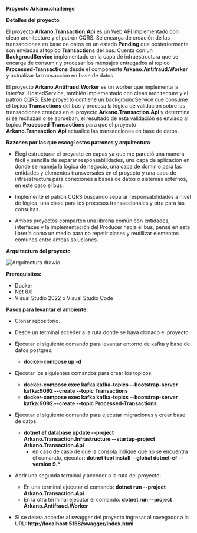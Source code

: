 <b>Proyecto Arkano.challenge</b>

<b>Detalles del proyecto</b>
<div>
 <p>El proyecto <b>Arkano.Transaction.Api</b> es un Web API implementado con clean architecture y el patrón CQRS. Se encarga de creación de las transacciones en base de datos en un estado <b>Pending</b> que posteriormente son enviadas al topico <b>Transactions</b> del bus. Cuenta con un <b>BackgroudService</b> implementado en la capa de infraestructura que se encarga de consumir y procesar los mensajes entregados al topico <b>Processed-Transactions</b> desde el componente <b>Arkano.Antifraud.Worker</b> y actualizar la transacción en base de datos
</div>
<div>
  <p>El proyecto <b>Arkano.Antifraud.Worker</b> es un worker que implementa la interfaz IHostedService, también implementado con clean architecture y el patrón CQRS. Este proyecto contiene un backgroundService que consume el topico <b>Transactions</b> del bus y procesa la lógica de validación sobre las transacciones creadas en el proyecto <b>Arkano.Transaction.Api</b> y determina si se rechazan o se aprueban, el resultado de esta validación es enviado al topico <b>Processed-Transactions</b> para que el proyecto <b>Arkano.Transaction.Api</b> actualice las transacciones en base de datos.</p>
</div>

<b>Razones por las que escogí estos patrones y arquitectura</b>
- <p>Elegí estructurar el proyecto en capas ya que me pareció una manera fácil y sencilla de separar responsabilidades, una capa de aplicación en donde se maneja la lógica de negocio, una capa de dominio para las entidades y elementos transversales en el proyecto y una capa de infraestructura para conexiones a bases de datos o sistemas externos, en este caso el bus.</p>
- <p>Implementé el patrón CQRS buscando separar responsabilidades a nivel de lógica, una clase para los procesos transaccionales y otra para las consultas.</p>
- <p>Ambos proyectos comparten una librería común con entidades, interfaces y la implementación del Producer hacia el bus, pensé en esta librería como un medio para no repetir clases y reutilizar elementos comunes entre ambas soluciones.</p>


<b>Arquitectura del proyecto</b>

<img>![Arquitectura drawio](https://github.com/user-attachments/assets/ff3b0ece-2542-4c2d-80f5-792326ef71f0)</img>


<b>Prerequisitos:</b>
- Docker
- Net 8.0
- Visual Studio 2022 o Visual Studio Code

<b>Pasos para levantar el ambiente:</b>
- Clonar repositorio.
- Desde un terminal acceder a la ruta donde se haya clonado el proyecto.
- Ejecutar el siguiente comando para levantar entorno de kafka y base de datos postgres:
  - <b>docker-compose up -d</b>
- Ejecutar los siguientes comandos para crear los topicos:
  - <b>docker-compose exec kafka kafka-topics --bootstrap-server kafka:9092 --create --topic Transactions</b>
  - <b>docker-compose exec kafka kafka-topics --bootstrap-server kafka:9092 --create --topic Processed-Transactions</b>
- Ejecutar el siguiente comando para ejecutar migraciones y crear base de datos:
  - <b>dotnet ef database update --project Arkano.Transaction.Infrastructure --startup-project Arkano.Transaction.Api</b>
    - en caso de caso de que la consola indique que no se encuentra el comando, ejecutar:
      <b>dotnet tool install --global dotnet-ef --version 9.*</b>
 
- Abrir una segunda terminal y acceder a la ruta del proyecto:
  - En una terminal ejecutar el comando: <b>dotnet run --project Arkano.Transaction.Api</b>
  - En la otra terminal ejecutar el comando: <b>dotnet run --project Arkano.Antifraud.Worker</b>

- Si se desea acceder al swagger del proyecto ingresar al navegador a la URL: <b>http://localhost:5158/swagger/index.html</b>
  






